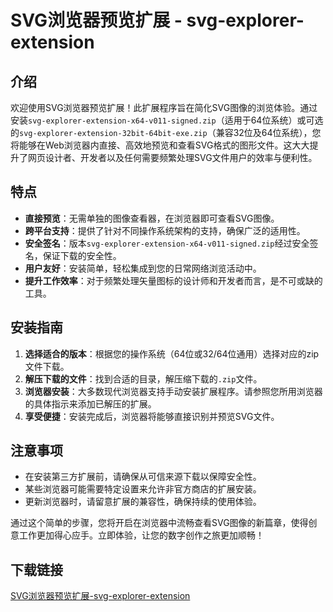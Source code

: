 # SVG浏览器预览扩展 - svg-explorer-extension

## 介绍

欢迎使用SVG浏览器预览扩展！此扩展程序旨在简化SVG图像的浏览体验。通过安装`svg-explorer-extension-x64-v011-signed.zip`（适用于64位系统）或可选的`svg-explorer-extension-32bit-64bit-exe.zip`（兼容32位及64位系统），您将能够在Web浏览器内直接、高效地预览和查看SVG格式的图形文件。这大大提升了网页设计者、开发者以及任何需要频繁处理SVG文件用户的效率与便利性。

## 特点

- **直接预览**：无需单独的图像查看器，在浏览器即可查看SVG图像。
- **跨平台支持**：提供了针对不同操作系统架构的支持，确保广泛的适用性。
- **安全签名**：版本`svg-explorer-extension-x64-v011-signed.zip`经过安全签名，保证下载的安全性。
- **用户友好**：安装简单，轻松集成到您的日常网络浏览活动中。
- **提升工作效率**：对于频繁处理矢量图标的设计师和开发者而言，是不可或缺的工具。

## 安装指南

1. **选择适合的版本**：根据您的操作系统（64位或32/64位通用）选择对应的zip文件下载。
2. **解压下载的文件**：找到合适的目录，解压缩下载的`.zip`文件。
3. **浏览器安装**：大多数现代浏览器支持手动安装扩展程序。请参照您所用浏览器的具体指示来添加已解压的扩展。
4. **享受便捷**：安装完成后，浏览器将能够直接识别并预览SVG文件。

## 注意事项

- 在安装第三方扩展前，请确保从可信来源下载以保障安全性。
- 某些浏览器可能需要特定设置来允许非官方商店的扩展安装。
- 更新浏览器时，请留意扩展的兼容性，确保持续的使用体验。

通过这个简单的步骤，您将开启在浏览器中流畅查看SVG图像的新篇章，使得创意工作更加得心应手。立即体验，让您的数字创作之旅更加顺畅！

## 下载链接

[SVG浏览器预览扩展-svg-explorer-extension](https://pan.quark.cn/s/be7c75223744)